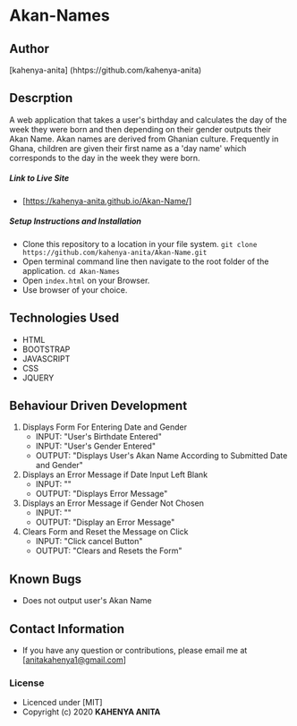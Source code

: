 # Akan-Names

## Author

[kahenya-anita] (hhtps://github.com/kahenya-anita)

## Descrption

A web application that takes a user's birthday and calculates the day of the week they were born and then depending on their gender outputs their Akan Name. Akan names are derived from Ghanian culture. Frequently in Ghana, children are given their first name as a 'day name' which corresponds to the day in the week they were born. 


##### Link to Live Site  
* [https://kahenya-anita.github.io/Akan-Name/]

##### Setup Instructions and Installation

* Clone this repository to a location in your file system. `git clone https://github.com/kahenya-anita/Akan-Name.git`
* Open terminal command line then navigate to the root folder of the application. `cd Akan-Names`
* Open `index.html` on your Browser.
* Use browser of your choice.

## Technologies Used

* HTML 
* BOOTSTRAP
* JAVASCRIPT
* CSS
* JQUERY

## Behaviour Driven Development

1. Displays Form For Entering Date and Gender
   * INPUT: "User's Birthdate Entered"
   * INPUT: "User's Gender Entered"
   * OUTPUT: "Displays User's Akan Name According to Submitted Date and Gender"
2. Displays an Error Message if Date Input Left Blank
   * INPUT: ""
   * OUTPUT: "Displays Error Message"
3. Displays an Error Message if Gender Not Chosen
   * INPUT: "" 
   * OUTPUT: "Display an Error Message" 
4. Clears Form and Reset the Message on Click
   * INPUT: "Click cancel Button" 
   * OUTPUT: "Clears and Resets the Form"

## Known Bugs

* Does not output user's Akan Name

## Contact Information

* If you have any question or contributions, please email me at [anitakahenya1@gmail.com]

### License

* Licenced under [MIT]
* Copyright (c) 2020 
   **KAHENYA ANITA**  
    